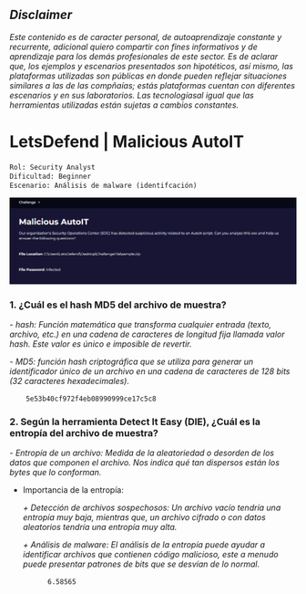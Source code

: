 ## *Disclaimer*

*Este contenido es de caracter personal, de autoaprendizaje constante y recurrente, adicional quiero compartir con fines informativos y de aprendizaje para los demás profesionales de este sector. Es de aclarar que, los ejemplos y escenarios presentados son hipotéticos, así mismo, las plataformas utilizadas son públicas en donde pueden reflejar situaciones similares a las de las compñaías; estás plataformas cuentan con diferentes escenarios y en sus laboratorios. Las tecnologíasal igual que las herramientas utilizadas están sujetas a cambios constantes.*

# LetsDefend | Malicious AutoIT

    Rol: Security Analyst
    Dificultad: Beginner
    Escenario: Análisis de malware (identifcación)

![image](https://github.com/jccerquera/LetsDef-Beg_MaliciousAutoIT/blob/main/img/Malicious-AutoIT.JPG "Lets Defend - Malicious AutoIT")


### 1. ¿Cuál es el hash MD5 del archivo de muestra? ###
	
*- hash: Función matemática que transforma cualquier entrada (texto, archivo, etc.) en una cadena de caracteres de longitud fija llamada valor hash. Este valor es único e imposible de revertir.*
	
*- MD5: función hash criptográfica que se utiliza para generar un identificador único de un archivo en una cadena de caracteres de 128 bits (32 caracteres hexadecimales).*
	
	    5e53b40cf972f4eb08990999ce17c5c8
	
	
### 2. Según la herramienta Detect It Easy (DIE), ¿Cuál es la entropía del archivo de muestra? ###
	
*- Entropía de un archivo: Medida de la aleatoriedad o desorden de los datos que componen el archivo. Nos indica qué tan dispersos están los bytes que lo conforman.*
	
- Importancia de la entropía:
  
	*+ Detección de archivos sospechosos: Un archivo  vacío tendría una entropía muy baja, mientras que, un archivo cifrado o con datos aleatorios tendría una entropía muy alta.*

	*+ Análisis de malware: El análisis de la entropía puede ayudar a identificar archivos que contienen código malicioso, este a menudo puede presentar patrones de bits que se desvían de lo normal.*

			6.58565

